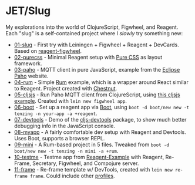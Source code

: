 # JET/Slug

My explorations into the world of ClojureScript, Figwheel, and Reagent.  
Each "slug" is a self-contained project where I _slowly_ try something new:

* [01-slug](01-slug) - First try with Leiningen + Figwheel + Reagent + DevCards.
  Based on [reagent-figwheel](https://github.com/gadfly361/reagent-figwheel).
* [02-purecss](02-purecss) - Minimal Reagent setup with [Pure
  CSS](https://purecss.io) as layout framework.
* [03-paho](03-paho) - MQTT client in pure JavaScript, example from the [Eclipse
  Paho](https://www.eclipse.org/paho/clients/js/) website.
* [04-rum](04-rum) - Simple [Rum](https://github.com/tonsky/rum) example, which
  is a wrapper around React similar to Reagent.  Project created with
  [Chestnut](https://github.com/plexus/chestnut).
* [05-cljsjs](05-cljsjs) - Run Paho MQTT client from ClojureScript, using [this
  cljsjs example](https://github.com/cljsjs/packages/tree/master/paho). Created
  with `lein new figwheel app`.
* [06-boot](06-boot) - Set up a reagent app via [Boot](http://boot-clj.com),
  using `boot -d boot/new new -t tenzing -n your-app -a +reagent`.
* [07-devtools](07-devtools) - Demo of the
  [cljs-devtools](https://github.com/binaryage/cljs-devtools/blob/master/docs/installation.md)
  package, to show much better debugging info in the JavaScript console.
* [08-myapp](08-myapp) - A fairly comfortable dev setup with Reagent and
  Devtools.  Uses Boot, supports a browser REPL.
* [09-mini](09-mini) - A Rum-based project in 5 files. Tweaked from `boot -d
  boot/new new -t tenzing -n mini -a +rum`.
* [10-testme](10-testme) - Testme app from
  [Reagent-Example](https://github.com/vallard/Reagent-Example) with Reagent,
  Re-Frame, Secretary, Figwheel, and Compojure server.
* [11-frame](11-frame) - Re-frame template w/ DevTools, created with `lein new
  re-frame frame`. Could include other
  [profiles](https://github.com/Day8/re-frame-template).
